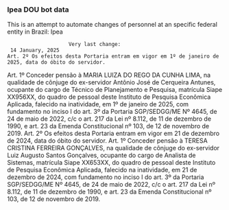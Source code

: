  ### Ipea DOU bot data
 This is an attempt to automate changes of personnel at an specific federal entity in Brazil: Ipea
 
                        Very last change: 
 	 14 January, 2025
	Art. 2º Os efeitos desta Portaria entram em vigor em 1º de janeiro de 2025, data do óbito do servidor.
Art. 1º Conceder pensão à MARIA LUIZA DO REGO DA CUNHA LIMA, na qualidade de cônjuge do ex-servidor Antônio José de Cerqueira Antunes, ocupante do cargo de Técnico de Planejamento e Pesquisa, matrícula Siape XX956XX, do quadro de pessoal deste Instituto de Pesquisa Econômica Aplicada, falecido na inatividade, em 1º de janeiro de 2025, com fundamento no inciso I do art. 3º da Portaria SGP/SEDGG/ME Nº 4645, de 24 de maio de 2022, c/c o art. 217 da Lei nº 8.112, de 11 de dezembro de 1990, e art. 23 da Emenda Constitucional nº 103, de 12 de novembro de 2019.
Art. 2º Os efeitos desta Portaria entram em vigor em 21 de dezembro de 2024, data do óbito do servidor.
Art. 1º Conceder pensão à TERESA CRISTINA FERREIRA GONÇALVES, na qualidade de cônjuge do ex-servidor Luiz Augusto Santos Gonçalves, ocupante do cargo de Analista de Sistemas, matrícula Siape XX653XX, do quadro de pessoal deste Instituto de Pesquisa Econômica Aplicada, falecido na inatividade, em 21 de dezembro de 2024, com fundamento no inciso I do art. 3º da Portaria SGP/SEDGG/ME Nº 4645, de 24 de maio de 2022, c/c o art. 217 da Lei nº 8.112, de 11 de dezembro de 1990, e art. 23 da Emenda Constitucional nº 103, de 12 de novembro de 2019.

